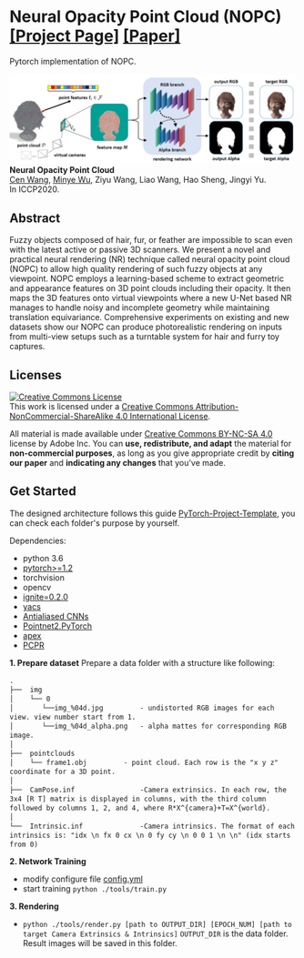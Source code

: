 # Neural Opacity Point Cloud (NOPC) [[Project Page]]() [[Paper]]() 

Pytorch implementation of NOPC.

![framework](docs/framework.jpg)
**Neural Opacity Point Cloud** </br>
[Cen Wang](https://github.com/willona), [Minye Wu](https://github.com/wuminye), Ziyu Wang, Liao Wang, Hao Sheng, Jingyi Yu.</br>
In ICCP2020.</br>

## Abstract
Fuzzy objects composed of hair, fur, or feather are impossible to scan even with the latest active or passive 3D scanners. We present a novel and practical neural rendering (NR) technique called neural opacity point cloud (NOPC) to allow high quality rendering of such fuzzy objects at any viewpoint. NOPC employs a learning-based scheme to extract geometric and appearance features on 3D point clouds including their opacity. It then maps the 3D features onto virtual viewpoints where a new U-Net based NR manages to handle noisy and incomplete geometry while maintaining translation equivariance. Comprehensive experiments on
existing and new datasets show our NOPC can produce photorealistic rendering on inputs from multi-view setups such as a turntable system for hair and furry toy captures.



## Licenses

<a rel="license" href="http://creativecommons.org/licenses/by-nc-sa/4.0/"><img alt="Creative Commons License" style="border-width:0" src="https://i.creativecommons.org/l/by-nc-sa/4.0/80x15.png" /></a><br />This work is licensed under a <a rel="license" href="http://creativecommons.org/licenses/by-nc-sa/4.0/">Creative Commons Attribution-NonCommercial-ShareAlike 4.0 International License</a>.

All material is made available under [Creative Commons BY-NC-SA 4.0](https://creativecommons.org/licenses/by-nc-sa/4.0/legalcode) license by Adobe Inc. You can **use, redistribute, and adapt** the material for **non-commercial purposes**, as long as you give appropriate credit by **citing our paper** and **indicating any changes** that you've made.







## Get Started
The designed architecture follows this guide [PyTorch-Project-Template](https://github.com/L1aoXingyu/PyTorch-Project-Template), you can check each folder's purpose by yourself.

Dependencies:
- python 3.6
- [pytorch>=1.2](https://pytorch.org/)
- torchvision
- opencv
- [ignite=0.2.0](https://github.com/pytorch/ignite)
- [yacs](https://github.com/rbgirshick/yacs)
- [Antialiased CNNs](https://github.com/adobe/antialiased-cnns)
- [Pointnet2.PyTorch](https://github.com/sshaoshuai/Pointnet2.PyTorch)
- [apex](https://github.com/NVIDIA/apex)
- [PCPR](https://github.com/wuminye/PCPR)


**1. Prepare dataset**
Prepare a data folder with a structure like following: 
```
.
├──  img
│    └── 0    					
│		└──img_%04d.jpg   		- undistorted RGB images for each view. view number start from 1.
│		└──img_%04d_alpha.png	- alpha mattes for corresponding RGB image.
│
├──  pointclouds				
│    └── frame1.obj			- point cloud. Each row is the "x y z" coordinate for a 3D point.
│
├──  CamPose.inf				-Camera extrinsics. In each row, the 3x4 [R T] matrix is displayed in columns, with the third column followed by columns 1, 2, and 4, where R*X^{camera}+T=X^{world}.
│
└──  Intrinsic.inf				-Camera intrinsics. The format of each intrinsics is: "idx \n fx 0 cx \n 0 fy cy \n 0 0 1 \n \n" (idx starts from 0)
```

**2. Network Training**
- modify configure file [config.yml](./configs/config.yml)
- start training  `python ./tools/train.py`

**3. Rendering**
- `python ./tools/render.py [path to OUTPUT_DIR] [EPOCH_NUM] [path to target Camera Extrinsics & Intrinsics]`
`OUTPUT_DIR` is the data folder. Result images will be saved in this folder.



